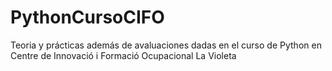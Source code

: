# PythonCursoCIFO
Teoria y prácticas además de avaluaciones dadas en el curso de Python en Centre de Innovació i Formació Ocupacional La Violeta
